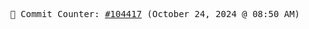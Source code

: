 <p align="center">
    <samp>
        📮 Commit Counter: <a href="https://github.com/Javascript-void0/Javascript-void0/commits/main">#104417</a> (October 24, 2024 @ 08:50 AM)
    </samp>
</p>